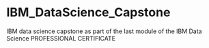 # IBM_DataScience_Capstone
IBM data science capstone as part of the last module of the  IBM Data Science PROFESSIONAL CERTIFICATE
